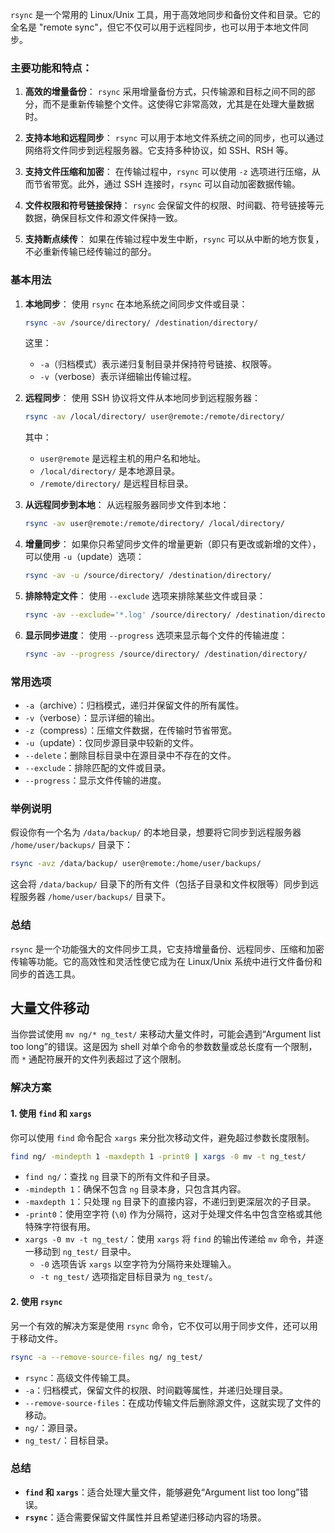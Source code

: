`rsync` 是一个常用的 Linux/Unix 工具，用于高效地同步和备份文件和目录。它的全名是 "remote sync"，但它不仅可以用于远程同步，也可以用于本地文件同步。

### 主要功能和特点：

1. **高效的增量备份**：
   `rsync` 采用增量备份方式，只传输源和目标之间不同的部分，而不是重新传输整个文件。这使得它非常高效，尤其是在处理大量数据时。

2. **支持本地和远程同步**：
   `rsync` 可以用于本地文件系统之间的同步，也可以通过网络将文件同步到远程服务器。它支持多种协议，如 SSH、RSH 等。

3. **支持文件压缩和加密**： 在传输过程中，`rsync` 可以使用 `-z` 选项进行压缩，从而节省带宽。此外，通过 SSH 连接时，`rsync` 可以自动加密数据传输。

4. **文件权限和符号链接保持**：
   `rsync` 会保留文件的权限、时间戳、符号链接等元数据，确保目标文件和源文件保持一致。

5. **支持断点续传**： 如果在传输过程中发生中断，`rsync` 可以从中断的地方恢复，不必重新传输已经传输过的部分。

### 基本用法

1. **本地同步**： 使用 `rsync` 在本地系统之间同步文件或目录：

   ```bash
   rsync -av /source/directory/ /destination/directory/
   ```

   这里：
    - `-a`（归档模式）表示递归复制目录并保持符号链接、权限等。
    - `-v`（verbose）表示详细输出传输过程。

2. **远程同步**： 使用 SSH 协议将文件从本地同步到远程服务器：

   ```bash
   rsync -av /local/directory/ user@remote:/remote/directory/
   ```

   其中：
    - `user@remote` 是远程主机的用户名和地址。
    - `/local/directory/` 是本地源目录。
    - `/remote/directory/` 是远程目标目录。

3. **从远程同步到本地**： 从远程服务器同步文件到本地：

   ```bash
   rsync -av user@remote:/remote/directory/ /local/directory/
   ```

4. **增量同步**： 如果你只希望同步文件的增量更新（即只有更改或新增的文件），可以使用 `-u`（update）选项：

   ```bash
   rsync -av -u /source/directory/ /destination/directory/
   ```

5. **排除特定文件**： 使用 `--exclude` 选项来排除某些文件或目录：

   ```bash
   rsync -av --exclude='*.log' /source/directory/ /destination/directory/
   ```

6. **显示同步进度**： 使用 `--progress` 选项来显示每个文件的传输进度：

   ```bash
   rsync -av --progress /source/directory/ /destination/directory/
   ```

### 常用选项

- `-a`（archive）：归档模式，递归并保留文件的所有属性。
- `-v`（verbose）：显示详细的输出。
- `-z`（compress）：压缩文件数据，在传输时节省带宽。
- `-u`（update）：仅同步源目录中较新的文件。
- `--delete`：删除目标目录中在源目录中不存在的文件。
- `--exclude`：排除匹配的文件或目录。
- `--progress`：显示文件传输的进度。

### 举例说明

假设你有一个名为 `/data/backup/` 的本地目录，想要将它同步到远程服务器 `/home/user/backups/` 目录下：

```bash
rsync -avz /data/backup/ user@remote:/home/user/backups/
```

这会将 `/data/backup/` 目录下的所有文件（包括子目录和文件权限等）同步到远程服务器 `/home/user/backups/` 目录下。

### 总结

`rsync` 是一个功能强大的文件同步工具，它支持增量备份、远程同步、压缩和加密传输等功能。它的高效性和灵活性使它成为在 Linux/Unix 系统中进行文件备份和同步的首选工具。

## 大量文件移动

当你尝试使用 `mv ng/* ng_test/` 来移动大量文件时，可能会遇到“Argument list too long”的错误。这是因为 shell 对单个命令的参数数量或总长度有一个限制，而 `*`
通配符展开的文件列表超过了这个限制。

### 解决方案

#### 1. 使用 `find` 和 `xargs`

你可以使用 `find` 命令配合 `xargs` 来分批次移动文件，避免超过参数长度限制。

```bash
find ng/ -mindepth 1 -maxdepth 1 -print0 | xargs -0 mv -t ng_test/
```

- `find ng/`：查找 `ng` 目录下的所有文件和子目录。
- `-mindepth 1`：确保不包含 `ng` 目录本身，只包含其内容。
- `-maxdepth 1`：只处理 `ng` 目录下的直接内容，不递归到更深层次的子目录。
- `-print0`：使用空字符 (`\0`) 作为分隔符，这对于处理文件名中包含空格或其他特殊字符很有用。
- `xargs -0 mv -t ng_test/`：使用 `xargs` 将 `find` 的输出传递给 `mv` 命令，并逐一移动到 `ng_test/` 目录中。
    - `-0` 选项告诉 `xargs` 以空字符为分隔符来处理输入。
    - `-t ng_test/` 选项指定目标目录为 `ng_test/`。

#### 2. 使用 `rsync`

另一个有效的解决方案是使用 `rsync` 命令，它不仅可以用于同步文件，还可以用于移动文件。

```bash
rsync -a --remove-source-files ng/ ng_test/
```

- `rsync`：高级文件传输工具。
- `-a`：归档模式，保留文件的权限、时间戳等属性，并递归处理目录。
- `--remove-source-files`：在成功传输文件后删除源文件，这就实现了文件的移动。
- `ng/`：源目录。
- `ng_test/`：目标目录。

### 总结

- **`find` 和 `xargs`**：适合处理大量文件，能够避免“Argument list too long”错误。
- **`rsync`**：适合需要保留文件属性并且希望递归移动内容的场景。